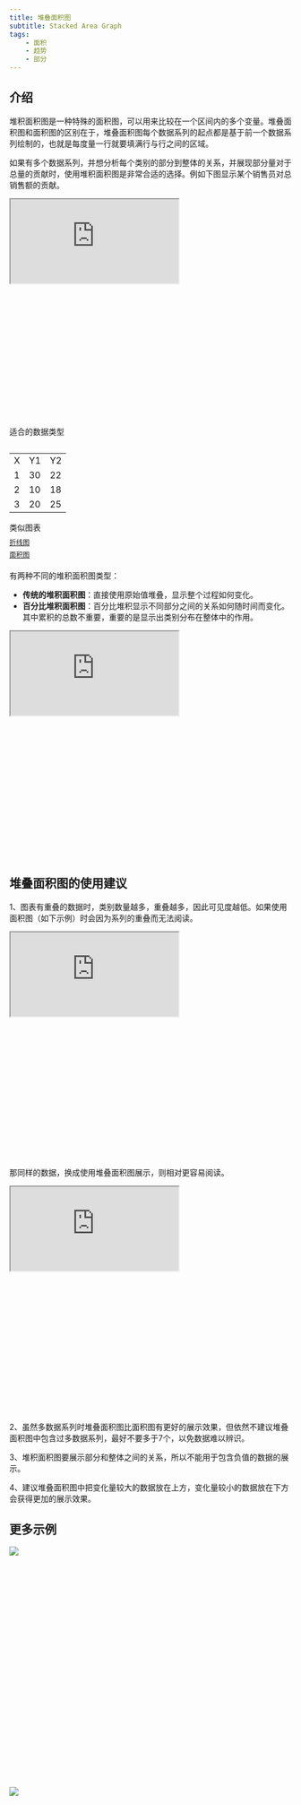 ```yaml
---
title: 堆叠面积图
subtitle: Stacked Area Graph
tags:
    - 面积
    - 趋势
    - 部分
---
```


## 介绍
堆积面积图是一种特殊的面积图，可以用来比较在一个区间内的多个变量。堆叠面积图和面积图的区别在于，堆叠面积图每个数据系列的起点都是基于前一个数据系列绘制的，也就是每度量一行就要填满行与行之间的区域。

如果有多个数据系列，并想分析每个类别的部分到整体的关系，并展现部分量对于总量的贡献时，使用堆积面积图是非常合适的选择。例如下图显示某个销售员对总销售额的贡献。

<div class="article-look-outside">
	<div class="article-look-inside" style="padding-bottom:50%">
	    <iframe class="article-look-content"
	    src="http://gallery.echartsjs.com/view-lite.html?cid=xHySthj74z">
	    </iframe>
	</div>
</div>

<div  class="datatype" style="overflow:hidden" width="180px">
<p style="font-size:14px;font-weight:500;margin: 0 0 13px 0;">适合的数据类型</p>
<table class="lefttable" style="float:left; margin-right:15px">
	<tr>
		<td>X</td>
		<td>Y1</td>
        <td>Y2</td>
	</tr>
	<tr>
		<td>1</td>
		<td>30</td>
        <td>22</td>
	</tr>
	<tr>
		<td>2</td>
		<td>10</td>
        <td>18</td>
	</tr>
	<tr>
		<td>3</td>
		<td>20</td>
        <td>25</td>
	</tr>
</table>

<div class="morechart" style="margin-top: 150px">
		<p style="font-size:14px;font-weight:500;margin: 0 0 8px 0">类似图表</p>
		<a href="/chartusage/line" style="display:block;margin: 5px 0;font-size:12px">折线图</a>
		<a href="/chartusage/area" style="display:block;margin: 5px 0;font-size:12px">面积图</a>
		</div>

</div>

有两种不同的堆积面积图类型：

+ <b>传统的堆积面积图</b>：直接使用原始值堆叠，显示整个过程如何变化。
+ <b>百分比堆积面积图</b>：百分比堆积显示不同部分之间的关​​系如何随时间而变化。其中累积的总数不重要，重要的是显示出类别分布在整体中的作用。

<div class="article-look-outside">
	<div class="article-look-inside" style="padding-bottom:50%">
	    <iframe class="article-look-content"
	    src="http://gallery.echartsjs.com/view-lite.html?cid=xSyBN2i7Vf">
	    </iframe>
	</div>
</div>

## 堆叠面积图的使用建议

1、图表有重叠的数据时，类别数量越多，重叠越多，因此可见度越低。如果使用面积图（如下示例）时会因为系列的重叠而无法阅读。

<div class="article-look-outside">
	<div class="article-look-inside" style="padding-bottom:50%">
	    <iframe class="article-look-content"
	    src="http://gallery.echartsjs.com/view-lite.html?cid=xHyNDxOo4M">
	    </iframe>
	</div>
</div>

那同样的数据，换成使用堆叠面积图展示，则相对更容易阅读。

<div class="article-look-outside">
	<div class="article-look-inside" style="padding-bottom:50%">
	    <iframe class="article-look-content"
	    src="http://gallery.echartsjs.com/view-lite.html?cid=xBy02jDLVG">
	    </iframe>
	</div>
</div>

2、虽然多数据系列时堆叠面积图比面积图有更好的展示效果，但依然不建议堆叠面积图中包含过多数据系列，最好不要多于7个，以免数据难以辨识。

3、堆积面积图要展示部分和整体之间的关系，所以不能用于包含负值的数据的展示。

4、建议堆叠面积图中把变化量较大的数据放在上方，变化量较小的数据放在下方会获得更加的展示效果。

## 更多示例

<div class="more-charts-example">
	<div class="charts-example-one">
		<a href="http://gallery.echartsjs.com/view-lite.html?cid=area-stack">
			<div class="example-look-outside">
				<div class="article-look-inside" style="padding-bottom:81.90%">
				    <img class="article-look-content" src="./1sarea.png">
				</div>
			</div>
		</a>
	</div>
	<div class="charts-example-one">
		<a href="http://gallery.echartsjs.com/view-lite.html?cid=xrkR0C8FVM&v=1">
			<div class="example-look-outside">
				<div class="article-look-inside" style="padding-bottom:81.90%">
				    <img class="article-look-content" src="./2sarea.png">
				</div>
			</div>
		</a>
	</div>
</div>
